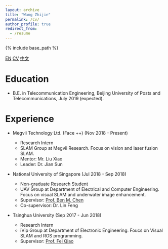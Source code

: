 ```yaml
---
layout: archive
title: "Wang Zhijie"
permalink: /cv/
author_profile: true
redirect_from:
  - /resume
---
```


{% include base_path %}

[EN](http://paulwong16.github.io/cv/) <a href="http://paulwong16.github.io/files/Resume.pdf">CV</a>	[中文](http://paulwong16.github.io/cv_cn/)

Education
======
* B.E. in Telecommunication Engineering, Beijing University of Posts and Telecommunications, July 2019 (expected).

Experience
======
* Megvii Technology Ltd. (Face ++) (Nov 2018 - Present)
  * Research Intern
  * SLAM Group at Megvii Research. Focus on vision and laser fusion SLAM.
  * Mentor: Mr. Liu Xiao
  * Leader: Dr. Jian Sun

* National University of Singapore (Jul 2018 - Sep 2018)
  * Non-graduate Research Student
  * UAV Group at Department of Electrical and Computer Engineering. Focus on visual SLAM and underwater image enhancement.
  * Supervisor: <a href="http://www.mae.cuhk.edu.hk/~bmchen/" target="_blank">Prof. Ben M. Chen</a>
  * Co-supervisor: Dr. Lin Feng

* Tsinghua University (Sep 2017 - Jun 2018)
  * Research Intern
  * iVip Group at Department of Electronic Engineering. Foucs on Visual SLAM and ROS programming.
  * Supervisor: <a href="http://nics.ee.tsinghua.edu.cn/people/qiaofei/" target="_blank">Prof. Fei Qiao</a>

